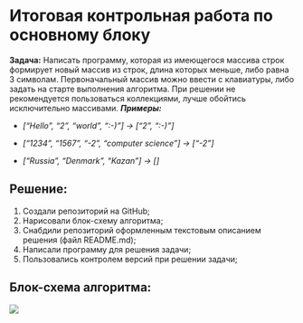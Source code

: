 # Итоговая контрольная работа по основному блоку

**Задача:** Написать программу, которая из имеющегося массива строк формирует новый массив из строк, длина которых меньше, либо равна 3 символам. Первоначальный массив можно ввести с клавиатуры, либо задать на старте выполнения алгоритма. При решении не рекомендуется пользоваться коллекциями, лучше обойтись исключительно массивами.
_**Примеры:**_

* *[“Hello”, “2”, “world”, “:-)”] → [“2”, “:-)”]*

* *[“1234”, “1567”, “-2”, “computer science”] → [“-2”]*

* *[“Russia”, “Denmark”, “Kazan”] → []*

## Решение:

1. Создали репозиторий на GitHub;
2. Нарисовали блок-схему алгоритма;
3. Снабдили репозиторий оформленным текстовым описанием решения (файл README.md);
4. Написали программу для решения задачи;
5. Пользовались контролем версий при решении задачи;

## Блок-схема алгоритма:

![ ](Схема1.jpg)




